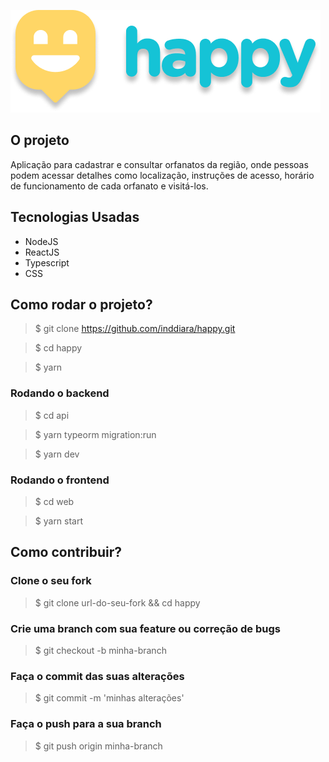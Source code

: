 ![Logo](./assets/Logo.png)

## O projeto

Aplicação para cadastrar e consultar orfanatos da região, onde pessoas podem acessar detalhes como localização, instruções de acesso, horário de funcionamento de cada orfanato e visitá-los.

## Tecnologias Usadas

* NodeJS
* ReactJS
* Typescript
* CSS

## Como rodar o projeto?
 > $ git clone https://github.com/inddiara/happy.git

 > $ cd happy

 > $ yarn

 ### Rodando o backend

 > $ cd api

<!--- Rodando as migrations para o banco de dados -->
 > $ yarn typeorm migration:run

 > $ yarn dev

 ### Rodando o frontend

 > $ cd web

 > $ yarn start


## Como contribuir?

### Clone o seu fork
> $ git clone url-do-seu-fork && cd happy

### Crie uma branch com sua feature ou correção de bugs
> $ git checkout -b minha-branch

### Faça o commit das suas alterações
> $ git commit -m 'minhas alterações'

### Faça o push para a sua branch
> $ git push origin minha-branch

